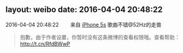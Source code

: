 layout: weibo
date: 2016-04-04 20:48:22
---
<meta name="referrer" content="no-referrer" />

2016-04-04 20:48:22  &nbsp;&nbsp;&nbsp;&nbsp;&nbsp;&nbsp; 来自 <a href="sinaweibo://customweibosource" rel="nofollow">iPhone 5s</a>
歌曲不错@52Hz的走兽
>  抱歉，由于作者设置，你暂时没有这条微博的查看权限哦。查看帮助：http://t.cn/RfdBWwP ​​​
